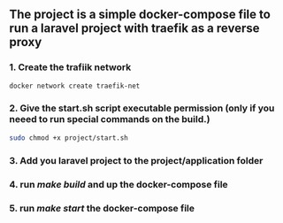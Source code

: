## The project is a simple docker-compose file to run a laravel project with traefik as a reverse proxy

### 1. Create the trafiik network

```bash
docker network create traefik-net
```

### 2. Give the start.sh script executable permission (only if you neeed to run special commands on the build.)
```bash
sudo chmod +x project/start.sh
```

### 3. Add you laravel project to the project/application folder

### 4. run *make build* and up the docker-compose file

### 5. run *make start* the docker-compose file
